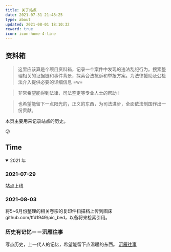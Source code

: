 ```yaml
---
title: 关于站点
date: 2021-07-31 21:48:25
type: about
updated: 2021-08-01 18:10:32
reward: true
icon: icon-home-4-line
---
```


## 资料箱

> 这里应该算是个项目资料箱，记录一个案件中发现的违法乱纪行为。搜索整理相关的证据链和事件背景，探索合法抗诉和举报方案。为法律援助及公检法介入提供必要的详细信息 =w=

<div class="danger">

> 非常希望能得到法律，司法鉴定等专业人士的帮助！

</div>

> 也希望能留下一点阳光的，正义的东西，为司法进步，全面依法制国作出一份贡献。

本页主要用来记录站点的历史。

😜

## Time

<details open>
<summary>2021 年</summary>

### 2021-07-29

站点上线


### 2021-08-03

将5~6月份整理的相关卷宗的复印件扫描档上传到图床 github.com/tfd1949/pic_bed，以备将来检索引用。

### 历史有记忆－－沉雁往事

写点历史，上一代人的记忆，希望能留下点温暖的东西。
[沉雁往事](history.html)
